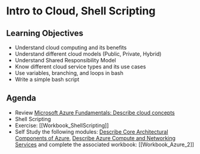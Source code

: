 # Intro to Cloud, Shell Scripting

## Learning Objectives
- Understand cloud computing and its benefits
- Understand different cloud models (Public, Private, Hybrid)
- Understand Shared Responsibility Model
- Know different cloud service types and its use cases
- Use variables, branching, and loops in bash
- Write a simple bash script

## Agenda
- Review [Microsoft Azure Fundamentals: Describe cloud concepts](https://learn.microsoft.com/en-us/training/paths/microsoft-azure-fundamentals-describe-cloud-concepts/)
- Shell Scripting
- Exercise: [[Workbook_ShellScripting]]
- Self Study the following modules: [Describe Core Architectural Components of Azure](https://learn.microsoft.com/en-us/training/modules/describe-core-architectural-components-of-azure), [Describe Azure Compute and Networking Services](https://learn.microsoft.com/en-us/training/modules/describe-azure-compute-networking-services) and complete the associated workbook: [[Workbook_Azure_2]]
